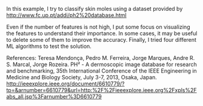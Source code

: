 In this example, I try to classify skin moles using a dataset provided by http://www.fc.up.pt/addi/ph2%20database.html

Even if the number of features is not high, I put some focus on visualizing the features to understand their importance. 
In some cases, it may be useful to delete some of them to improve the accuracy. 
Finally, I tried four different ML algorithms to test the solution.

References:
Teresa Mendonça, Pedro M. Ferreira, Jorge Marques, Andre R. S. Marcal, Jorge Rozeira. PH² - A dermoscopic image database for research and benchmarking, 35th International Conference of the IEEE Engineering in Medicine and Biology Society, July 3-7, 2013, Osaka, Japan.
http://ieeexplore.ieee.org/document/6610779/?tp=&arnumber=6610779&url=http:%2F%2Fieeexplore.ieee.org%2Fxpls%2Fabs_all.jsp%3Farnumber%3D6610779
